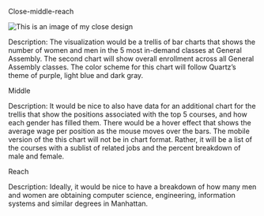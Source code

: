 Close-middle-reach 


![This is an image of my close design](https://raw.githubusercontent.com/DataVisualizationCUJ/WealthGapFinalProject/45c2bbb27de6ed1c47e0b5d486867659bc6f837a/GenderTech/Images/Gender01.jpg)

Description: The visualization would be a trellis of bar charts that shows the number of 
women and men in the 5 most in-demand classes at General Assembly. The second 
chart will show overall enrollment across all General Assembly classes. The color 
scheme for this chart will follow Quartz’s theme of purple, light blue and dark gray. 


Middle 

Description: It would be nice to also have data for an additional chart for the trellis that 
show the positions associated with the top 5 courses, and how each gender has filled 
them. There would be a hover effect that shows the average wage per position as the 
mouse moves over the bars. The mobile version of the this chart will not be in chart 
format. Rather, it will be a list of the courses with a sublist of related jobs and the 
percent breakdown of male and female.


Reach

Description: Ideally, it would be nice to have a breakdown of how many men and women 
are obtaining computer science, engineering, information systems and similar 
degrees in Manhattan.


